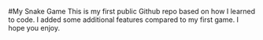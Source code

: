 #My Snake Game
This is my first public Github repo based on how I learned to code. I added some additional features compared to my first game. I hope you enjoy.